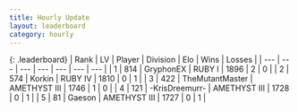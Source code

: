 ```yaml
---
title: Hourly Update
layout: leaderboard
category: hourly
---
```


{: .leaderboard}
| Rank | LV | Player | Division | Elo | Wins | Losses |
| --- | --- | --- | --- | --- | --- | --- |
| <span data-change="7">1</span> | 814 | <span title="ID: 315148">GryphonEX</span> | RUBY I | <span data-change="-307">1896</span> | <span data-change="-318">2</span> | <span data-change="-175">0</span> |
| <span data-change="20">2</span> | 574 | <span title="ID: 31847">Korkin</span> | RUBY IV | <span data-change="-327">1810</span> | <span data-change="-94">0</span> | <span data-change="-36">1</span> |
| <span data-change="217">3</span> | 422 | <span title="ID: 520098">TheMutantMaster</span> | AMETHYST III | <span data-change="-254">1746</span> | <span data-change="-60">1</span> | <span data-change="-48">0</span> |
| <span data-change="122">4</span> | 121 | <span title="ID: 551686">-KrisDreemurr-</span> | AMETHYST III | <span data-change="-282">1728</span> | <span data-change="-127">0</span> | <span data-change="-180">1</span> |
| <span data-change="185">5</span> | 81 | <span title="ID: 492995">Gaeson</span> | AMETHYST III | <span data-change="-274">1727</span> | <span data-change="-63">0</span> | <span data-change="-34">1</span> |